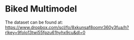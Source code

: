 # Biked Multimodel

The dataset can be found at: 
https://www.dropbox.com/scl/fo/8xkunsaf8oomr360y3fua/h?rlkey=9folo13twi55fpzu61hyhx9cu&dl=0

